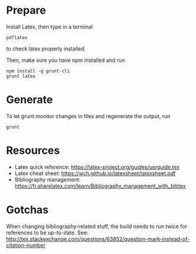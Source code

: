 # Prepare
Install Latex, then type in a terminal
```
pdflatex
```
to check latex properly installed.

Then, make sure you have npm installed and run

```
npm install -g grunt-cli
grunt latex
```

# Generate

To let grunt monitor changes in files and regenerate the output, run
```
grunt
```

# Resources

* Latex quick reference: https://latex-project.org/guides/usrguide.tex
* Latex cheat sheet: https://wch.github.io/latexsheet/latexsheet.pdf
* Bibliography management: https://fr.sharelatex.com/learn/Bibliography_management_with_bibtex

# Gotchas

When changing bibliography-related stuff, the build needs to run twice for references to be up-to-date.
See: http://tex.stackexchange.com/questions/63852/question-mark-instead-of-citation-number

